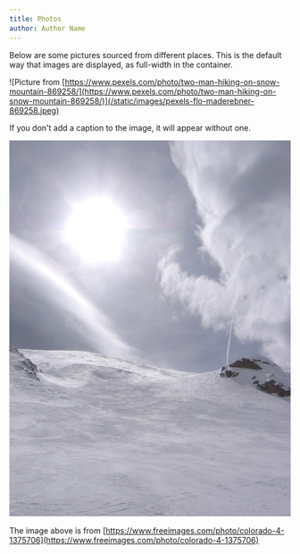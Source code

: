 ```yaml
---
title: Photos
author: Author Name
---
```


Below are some pictures sourced from different places. This is the default way that images are displayed, as full-width in the container.  

![Picture from [https://www.pexels.com/photo/two-man-hiking-on-snow-mountain-869258/](https://www.pexels.com/photo/two-man-hiking-on-snow-mountain-869258/)](/static/images/pexels-flo-maderebner-869258.jpeg)

If you don't add a caption to the image, it will appear without one.

![](/static/images/colorado-4-1375706.jpeg)

The image above is from [https://www.freeimages.com/photo/colorado-4-1375706](https://www.freeimages.com/photo/colorado-4-1375706)
